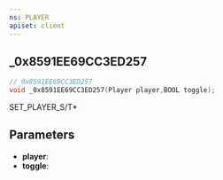 ```yaml
---
ns: PLAYER
apiset: client
---
```

## _0x8591EE69CC3ED257

```c
// 0x8591EE69CC3ED257
void _0x8591EE69CC3ED257(Player player,BOOL toggle);
```

SET_PLAYER_S/T*

## Parameters
* **player**:
* **toggle**: